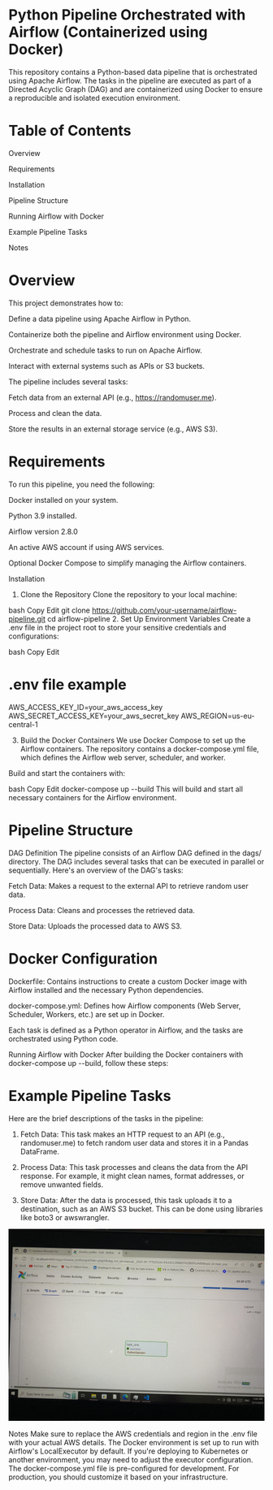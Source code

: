 
# Python Pipeline Orchestrated with Airflow (Containerized using Docker)
This repository contains a Python-based data pipeline that is orchestrated using Apache Airflow. The tasks in the pipeline are executed as part of a Directed Acyclic Graph (DAG) and are containerized using Docker to ensure a reproducible and isolated execution environment.

# Table of Contents
Overview

Requirements

Installation

Pipeline Structure

Running Airflow with Docker

Example Pipeline Tasks

Notes


# Overview
This project demonstrates how to:

Define a data pipeline using Apache Airflow in Python.

Containerize both the pipeline and Airflow environment using Docker.

Orchestrate and schedule tasks to run on Apache Airflow.

Interact with external systems such as APIs or S3 buckets.

The pipeline includes several tasks:

Fetch data from an external API (e.g., https://randomuser.me).

Process and clean the data.

Store the results in an external storage service (e.g., AWS S3).

# Requirements
To run this pipeline, you need the following:

Docker installed on your system.

Python 3.9 installed.

Airflow version 2.8.0

An active AWS account if using AWS services.

Optional
Docker Compose to simplify managing the Airflow containers.

Installation
1. Clone the Repository
Clone the repository to your local machine:

bash
Copy
Edit
git clone https://github.com/your-username/airflow-pipeline.git
cd airflow-pipeline
2. Set Up Environment Variables
Create a .env file in the project root to store your sensitive credentials and configurations:

bash
Copy
Edit


# .env file example
AWS_ACCESS_KEY_ID=your_aws_access_key
AWS_SECRET_ACCESS_KEY=your_aws_secret_key
AWS_REGION=us-eu-central-1

3. Build the Docker Containers
We use Docker Compose to set up the Airflow containers. The repository contains a docker-compose.yml file, which defines the Airflow web server, scheduler, and worker.

Build and start the containers with:

bash
Copy
Edit
docker-compose up --build
This will build and start all necessary containers for the Airflow environment.

# Pipeline Structure
DAG Definition
The pipeline consists of an Airflow DAG defined in the dags/ directory. The DAG includes several tasks that can be executed in parallel or sequentially. Here's an overview of the DAG's tasks:

Fetch Data: Makes a request to the external API to retrieve random user data.

Process Data: Cleans and processes the retrieved data.

Store Data: Uploads the processed data to AWS S3.

# Docker Configuration
Dockerfile: Contains instructions to create a custom Docker image with Airflow installed and the necessary Python dependencies.

docker-compose.yml: Defines how Airflow components (Web Server, Scheduler, Workers, etc.) are set up in Docker.

Each task is defined as a Python operator in Airflow, and the tasks are orchestrated using Python code.

Running Airflow with Docker
After building the Docker containers with docker-compose up --build, follow these steps:


# Example Pipeline Tasks
Here are the brief descriptions of the tasks in the pipeline:

1. Fetch Data:
This task makes an HTTP request to an API (e.g., randomuser.me) to fetch random user data and stores it in a Pandas DataFrame.

2. Process Data:
This task processes and cleans the data from the API response. For example, it might clean names, format addresses, or remove unwanted fields.

3. Store Data:
After the data is processed, this task uploads it to a destination, such as an AWS S3 bucket. This can be done using libraries like boto3 or awswrangler.

![Image Alt](https://github.com/Chizobaeze/Airflow_docker_pipeline/blob/main/IMG_4830.JPG?raw=true)

Notes
Make sure to replace the AWS credentials and region in the .env file with your actual AWS details.
The Docker environment is set up to run with Airflow's LocalExecutor by default. If you're deploying to Kubernetes or another environment, you may need to adjust the executor configuration.
The docker-compose.yml file is pre-configured for development. For production, you should customize it based on your infrastructure.
